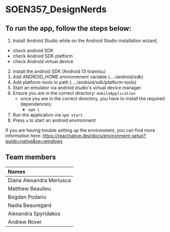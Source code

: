 # SOEN357_DesignNerds

## To run the app, follow the steps below:
1. Install Android Studio
while on the Android Studio installation wizard, 
- check android SDK
- check Android SDK platform
- check Android virtual device
2. install the android SDK (Android 13 tiramisu)
3. Add ANDROID_HOME environmnent variable (..../android/sdk)
4. Add platform-tools to path  (..../android/sdk/platform-tools)
5. Start an emulator via android studio's virtual device manager
6. Ensure you are in the correct directory: `mobileApplication`
   - once you are in the correct directory, you have to install the required dependencies:
     - `npm i`
7. Run the application via `npm start`
8. Press `a` to start an android environment

If you are having trouble setting up the environment, you can find more information here: https://reactnative.dev/docs/environment-setup?guide=native&os=windows

## Team members
| Names                    |  
| :----------------------- |
Diana Alexandra Merlusca|	
Matthew Beaulieu|	
Bogdan Podariu|
Nadia Beauregard|
Alexandra Spyridakos|
Andrew Rover|

